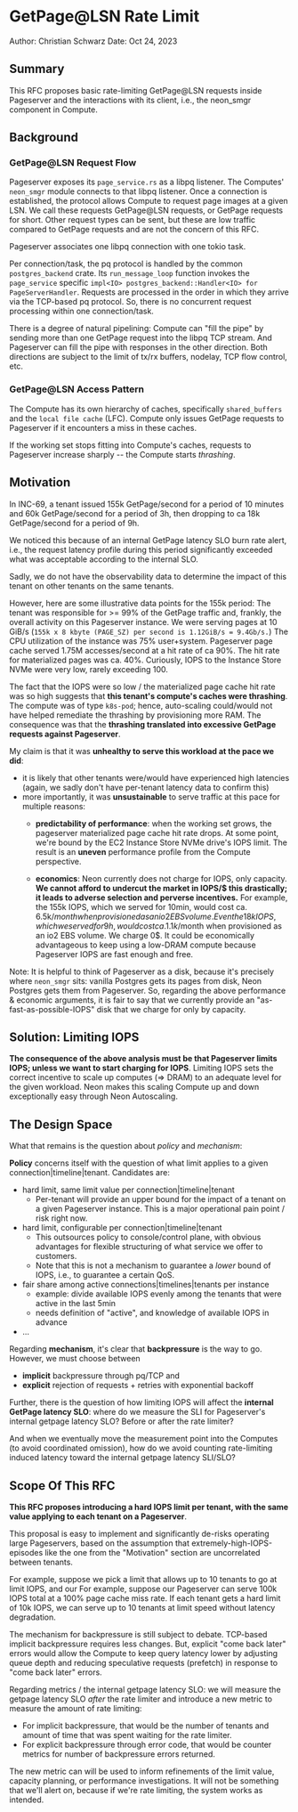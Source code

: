 # GetPage@LSN Rate Limit

Author: Christian Schwarz
Date: Oct 24, 2023

## Summary

This RFC proposes basic rate-limiting GetPage@LSN requests inside Pageserver
and the interactions with its client, i.e., the neon_smgr component in Compute.

## Background

### GetPage@LSN Request Flow

Pageserver exposes its `page_service.rs` as a libpq listener.
The Computes' `neon_smgr` module connects to that libpq listener.
Once a connection is established, the protocol allows Compute to request page images at a given LSN.
We call these requests GetPage@LSN requests, or GetPage requests for short.
Other request types can be sent, but these are low traffic compared to GetPage requests
and are not the concern of this RFC.

Pageserver associates one libpq connection with one tokio task.

Per connection/task, the pq protocol is handled by the common `postgres_backend` crate.
Its `run_message_loop` function invokes the `page_service` specific `impl<IO> postgres_backend::Handler<IO> for PageServerHandler`.
Requests are processed in the order in which they arrive via the TCP-based pq protocol.
So, there is no concurrent request processing within one connection/task.

There is a degree of natural pipelining:
Compute can "fill the pipe" by sending more than one GetPage request into the libpq TCP stream.
And Pageserver can fill the pipe with responses in the other direction.
Both directions are subject to the limit of tx/rx buffers, nodelay, TCP flow control, etc.

### GetPage@LSN Access Pattern

The Compute has its own hierarchy of caches, specifically `shared_buffers` and the `local file cache` (LFC).
Compute only issues GetPage requests to Pageserver if it encounters a miss in these caches.

If the working set stops fitting into Compute's caches, requests to Pageserver increase sharply -- the Compute starts *thrashing*.

## Motivation

In INC-69, a tenant issued 155k GetPage/second for a period of 10 minutes and 60k GetPage/second for a period of 3h,
then dropping to ca 18k GetPage/second for a period of 9h.

We noticed this because of an internal GetPage latency SLO burn rate alert, i.e.,
the request latency profile during this period significantly exceeded what was acceptable according to the internal SLO.

Sadly, we do not have the observability data to determine the impact of this tenant on other tenants on the same tenants.

However, here are some illustrative data points for the 155k period:
The tenant was responsible for >= 99% of the GetPage traffic and, frankly, the overall activity on this Pageserver instance.
We were serving pages at 10 GiB/s (`155k x 8 kbyte (PAGE_SZ) per second is 1.12GiB/s = 9.4Gb/s.`)
The CPU utilization of the instance was 75% user+system.
Pageserver page cache served 1.75M accesses/second at a hit rate of ca 90%.
The hit rate for materialized pages was ca. 40%.
Curiously, IOPS to the Instance Store NVMe were very low, rarely exceeding 100.

The fact that the IOPS were so low / the materialized page cache hit rate was so high suggests that **this tenant's compute's caches were thrashing**.
The compute was of type `k8s-pod`; hence, auto-scaling could/would not have helped remediate the thrashing by provisioning more RAM.
The consequence was that the **thrashing translated into excessive GetPage requests against Pageserver**.

My claim is that it was **unhealthy to serve this workload at the pace we did**:
* it is likely that other tenants were/would have experienced high latencies (again, we sadly don't have per-tenant latency data to confirm this)
* more importantly, it was **unsustainable** to serve traffic at this pace for multiple reasons:
    * **predictability of performance**: when the working set grows, the pageserver materialized page cache hit rate drops.
      At some point, we're bound by the EC2 Instance Store NVMe drive's IOPS limit.
      The result is an **uneven** performance profile from the Compute perspective.

    * **economics**: Neon currently does not charge for IOPS, only capacity.
      **We cannot afford to undercut the market in IOPS/$ this drastically; it leads to adverse selection and perverse incentives.**
      For example, the 155k IOPS, which we served for 10min, would cost ca. 6.5k$/month when provisioned as an io2 EBS volume.
      Even the 18k IOPS, which we served for 9h, would cost ca. 1.1k$/month when provisioned as an io2 EBS volume.
      We charge 0$.
      It could be economically advantageous to keep using a low-DRAM compute because Pageserver IOPS are fast enough and free.


Note: It is helpful to think of Pageserver as a disk, because it's precisely where `neon_smgr` sits:
vanilla Postgres gets its pages from disk, Neon Postgres gets them from Pageserver.
So, regarding the above performance & economic arguments, it is fair to say that we currently provide an "as-fast-as-possible-IOPS" disk that we charge for only by capacity.

## Solution: Limiting IOPS

**The consequence of the above analysis must be that Pageserver limits IOPS; unless we want to start charging for IOPS**.
Limiting IOPS sets the correct incentive to scale up computes (=> DRAM) to an adequate level for the given workload.
Neon makes this scaling Compute up and down exceptionally easy through Neon Autoscaling.

## The Design Space

What that remains is the question about *policy* and *mechanism*:

**Policy** concerns itself with the question of what limit applies to a given connection|timeline|tenant.
Candidates are:

* hard limit, same limit value per connection|timeline|tenant
    * Per-tenant will provide an upper bound for the impact of a tenant on a given Pageserver instance.
      This is a major operational pain point / risk right now.
* hard limit, configurable per connection|timeline|tenant
    * This outsources policy to console/control plane, with obvious advantages for flexible structuring of what service we offer to customers.
    * Note that this is not a mechanism to guarantee a *lower* bound of IOPS, i.e., to guarantee a certain QoS.
* fair share among active connections|timelines|tenants per instance
    * example: divide available IOPS evenly among the tenants that were active in the last 5min
    * needs definition of "active", and knowledge of available IOPS in advance
* ...


Regarding **mechanism**, it's clear that **backpressure** is the way to go.
However, we must choose between
* **implicit** backpressure through pq/TCP and
* **explicit** rejection of requests + retries with exponential backoff

Further, there is the question of how limiting IOPS will affect the **internal GetPage latency SLO**:
where do we measure the SLI for Pageserver's internal getpage latency SLO? Before or after the rate limiter?

And when we eventually move the measurement point into the Computes (to avoid coordinated omission),
how do we avoid counting rate-limiting induced latency toward the internal getpage latency SLI/SLO?

## Scope Of This RFC

**This RFC proposes introducing a hard IOPS limit per tenant, with the same value applying to each tenant on a Pageserver**.

This proposal is easy to implement and significantly de-risks operating large Pageservers,
based on the assumption that extremely-high-IOPS-episodes like the one from the "Motivation" section are uncorrelated between tenants.

For example, suppose we pick a limit that allows up to 10 tenants to go at limit IOPS, and our
For example, suppose our Pageserver can serve 100k IOPS total at a 100% page cache miss rate.
If each tenant gets a hard limit of 10k IOPS, we can serve up to 10 tenants at limit speed without latency degradation.

The mechanism for backpressure is still subject to debate. TCP-based implicit backpressure requires less changes.
But, explicit "come back later" errors would allow the Compute to keep query latency lower by adjusting queue depth and reducing speculative requests (prefetch) in response to "come back later" errors.

Regarding metrics / the internal getpage latency SLO:
we will measure the getpage latency SLO _after_ the rate limiter and introduce a new metric to measure the amount of rate limiting:
* For implicit backpressure, that would be the number of  tenants and amount of time that was spent waiting for the rate limiter.
* For explicit backpressure through error code, that would be counter metrics for number of backpressure errors returned.

The new metric can will be used to inform refinements of the limit value, capacity planning, or performance investigations.
It will not be something that we'll alert on, because if we're rate limiting, the system works as intended.
